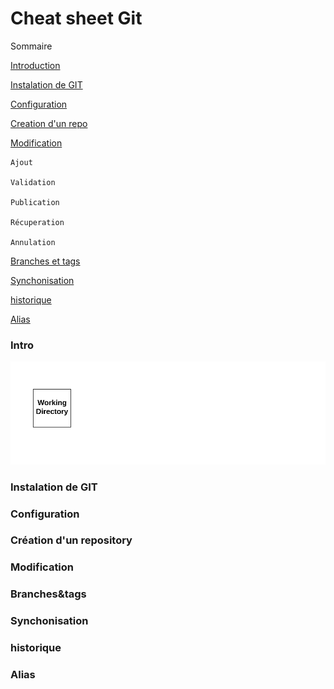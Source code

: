 # Cheat sheet Git 

Sommaire

[Introduction](https://github.com/cherifa-ghersi/GitCommandLinesGuide/blob/master/README.md#intro)

[Instalation de GIT](https://github.com/cherifa-ghersi/GitCommandLinesGuide/blob/master/README.md#installation)

[Configuration](https://github.com/cherifa-ghersi/GitCommandLinesGuide/blob/master/README.md#configuration)

[Creation d'un repo](https://github.com/cherifa-ghersi/GitCommandLinesGuide/blob/master/README.md#creation)

[Modification](https://github.com/cherifa-ghersi/GitCommandLinesGuide/blob/master/README.md#modif)

    Ajout  

    Validation

    Publication

    Récuperation

    Annulation

[Branches et tags](https://github.com/cherifa-ghersi/GitCommandLinesGuide/blob/master/README.md#branches&tags)

[Synchonisation](https://github.com/cherifa-ghersi/GitCommandLinesGuide/blob/master/README.md#Synchonisation)

[historique](https://github.com/cherifa-ghersi/GitCommandLinesGuide/blob/master/README.md#historique)

[Alias](https://github.com/cherifa-ghersi/GitCommandLinesGuide/blob/master/README.md#alias)

### Intro

![](/src/assets/gitCommandes.gif)

### Instalation de GIT
### Configuration
### Création d'un repository
### Modification
### Branches&tags
### Synchonisation
### historique
### Alias
